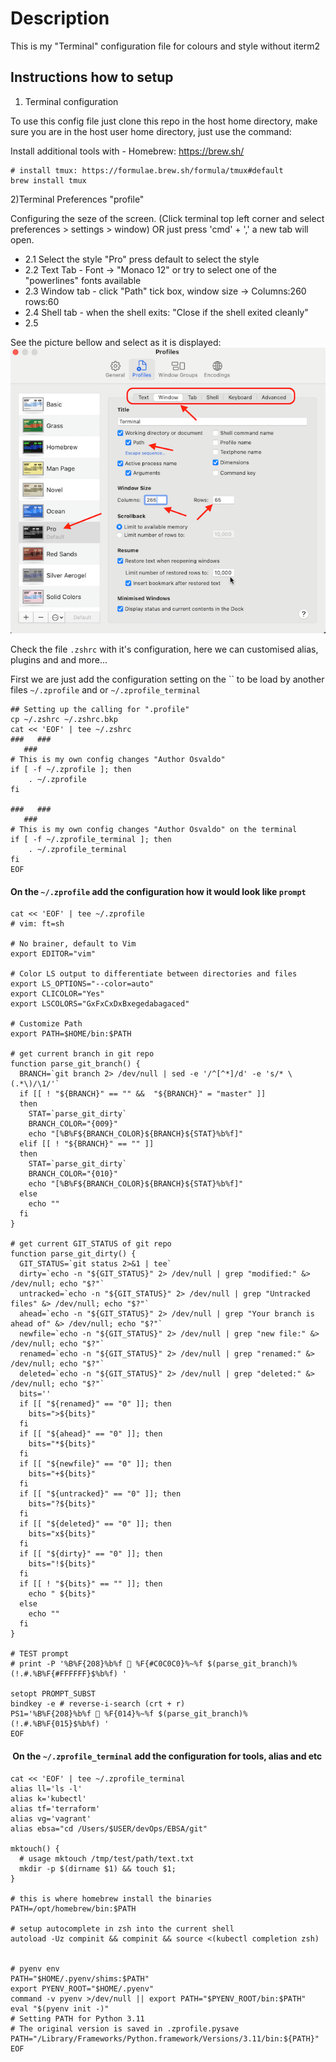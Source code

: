 # Description

This is my "Terminal" configuration file for colours and style without iterm2

## Instructions how to setup

1) Terminal configuration

To use this config file just clone this repo in the host  home directory,
make sure you are in the host user home directory, just use the command:

Install additional tools with - Homebrew: <https://brew.sh/>

```
# install tmux: https://formulae.brew.sh/formula/tmux#default
brew install tmux
```

2)Terminal Preferences "profile"

Configuring the seze of the screen. (Click terminal top left corner and select preferences > settings > window) OR just press 'cmd' + ',' a new tab will open.
 - 2.1 Select the style "Pro" press default to select the style
 - 2.2 Text Tab   - Font -> "Monaco 12" or try to select one of the "powerlines" fonts available
 - 2.3 Window tab - click "Path" tick box, window size -> Columns:260 rows:60
 - 2.4 Shell tab  - when the shell exits: "Close if the shell exited cleanly"
 - 2.5

See the picture bellow and select as it is displayed:
![Terminal_png](https://github.com/Calliari/terminalConfig/blob/master/zsh/img/Terminal.png)

Check the file `.zshrc` with it's configuration, here we can customised alias, plugins and and more...

First we are just add the configuration setting on the `` to be load by another files `~/.zprofile` and or `~/.zprofile_terminal`

```
## Setting up the calling for ".profile"
cp ~/.zshrc ~/.zshrc.bkp
cat << 'EOF' | tee ~/.zshrc
###   ###
   ###
# This is my own config changes "Author Osvaldo"
if [ -f ~/.zprofile ]; then
    . ~/.zprofile
fi

###   ###
   ###
# This is my own config changes "Author Osvaldo" on the terminal
if [ -f ~/.zprofile_terminal ]; then
    . ~/.zprofile_terminal
fi
EOF
```

#### On the `~/.zprofile` add the configuration how it would look like `prompt`

```
cat << 'EOF' | tee ~/.zprofile
# vim: ft=sh

# No brainer, default to Vim
export EDITOR="vim"

# Color LS output to differentiate between directories and files
export LS_OPTIONS="--color=auto"
export CLICOLOR="Yes"
export LSCOLORS="GxFxCxDxBxegedabagaced"

# Customize Path
export PATH=$HOME/bin:$PATH

# get current branch in git repo
function parse_git_branch() {
  BRANCH=`git branch 2> /dev/null | sed -e '/^[^*]/d' -e 's/* \(.*\)/\1/'`
  if [[ ! "${BRANCH}" == "" &&  "${BRANCH}" = "master" ]]
  then
    STAT=`parse_git_dirty`
    BRANCH_COLOR="{009}"
    echo "[%B%F${BRANCH_COLOR}${BRANCH}${STAT}%b%f]"
  elif [[ ! "${BRANCH}" == "" ]]
  then
    STAT=`parse_git_dirty`
    BRANCH_COLOR="{010}"
    echo "[%B%F${BRANCH_COLOR}${BRANCH}${STAT}%b%f]"
  else
    echo ""
  fi
}

# get current GIT_STATUS of git repo
function parse_git_dirty() {
  GIT_STATUS=`git status 2>&1 | tee`
  dirty=`echo -n "${GIT_STATUS}" 2> /dev/null | grep "modified:" &> /dev/null; echo "$?"`
  untracked=`echo -n "${GIT_STATUS}" 2> /dev/null | grep "Untracked files" &> /dev/null; echo "$?"`
  ahead=`echo -n "${GIT_STATUS}" 2> /dev/null | grep "Your branch is ahead of" &> /dev/null; echo "$?"`
  newfile=`echo -n "${GIT_STATUS}" 2> /dev/null | grep "new file:" &> /dev/null; echo "$?"`
  renamed=`echo -n "${GIT_STATUS}" 2> /dev/null | grep "renamed:" &> /dev/null; echo "$?"`
  deleted=`echo -n "${GIT_STATUS}" 2> /dev/null | grep "deleted:" &> /dev/null; echo "$?"`
  bits=''
  if [[ "${renamed}" == "0" ]]; then
    bits=">${bits}"
  fi
  if [[ "${ahead}" == "0" ]]; then
    bits="*${bits}"
  fi
  if [[ "${newfile}" == "0" ]]; then
    bits="+${bits}"
  fi
  if [[ "${untracked}" == "0" ]]; then
    bits="?${bits}"
  fi
  if [[ "${deleted}" == "0" ]]; then
    bits="x${bits}"
  fi
  if [[ "${dirty}" == "0" ]]; then
    bits="!${bits}"
  fi
  if [[ ! "${bits}" == "" ]]; then
    echo " ${bits}"
  else
    echo ""
  fi
}

# TEST prompt 
# print -P '%B%F{208}%b%f 🐺 %F{#C0C0C0}%~%f $(parse_git_branch)%(!.#.%B%F{#FFFFFF}$%b%f) '

setopt PROMPT_SUBST
bindkey -e # reverse-i-search (crt + r)
PS1='%B%F{208}%b%f 🐺 %F{014}%~%f $(parse_git_branch)%(!.#.%B%F{015}$%b%f) '
EOF
```

####  On the `~/.zprofile_terminal` add the configuration for tools, alias and etc

```
cat << 'EOF' | tee ~/.zprofile_terminal
alias ll='ls -l'
alias k='kubectl'
alias tf='terraform'
alias vg='vagrant'
alias ebsa="cd /Users/$USER/devOps/EBSA/git"

mktouch() {
  # usage mktouch /tmp/test/path/text.txt
  mkdir -p $(dirname $1) && touch $1;
}

# this is where homebrew install the binaries 
PATH=/opt/homebrew/bin:$PATH

# setup autocomplete in zsh into the current shell
autoload -Uz compinit && compinit && source <(kubectl completion zsh)


# pyenv env
PATH="$HOME/.pyenv/shims:$PATH"
export PYENV_ROOT="$HOME/.pyenv"
command -v pyenv >/dev/null || export PATH="$PYENV_ROOT/bin:$PATH"
eval "$(pyenv init -)"
# Setting PATH for Python 3.11
# The original version is saved in .zprofile.pysave
PATH="/Library/Frameworks/Python.framework/Versions/3.11/bin:${PATH}"
EOF
```
